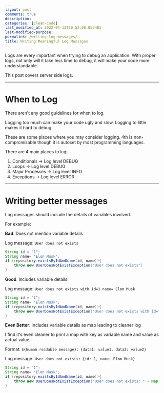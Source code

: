 ```yaml
---
layout: post
comments: true
description:
categories: [clean-code]
last_modified_at: 2022-04-13T20:52:08.052481
last-modified-purpose:
permalink: /writing-log-messages/
title: Writing Meaningful Log Messages
---
```


Logs are every important when trying to debug an application. With proper logs, not only will it take less time to debug, it will make your code more understandable.

This post covers server side logs.

***

# **When to Log**

There aren't any good guidelines for when to log.

Logging too much can make your code ugly and slow. Logging to little makes it hard to debug.

These are some places where you may consider logging. 4th is non-compromisable though it is autoset by most programming languages.

There are 4 main places to log:
1. Conditionals -> Log level DEBUG
2. Loops -> Log level DEBUG
3. Major Processes -> Log level INFO
4. Exceptions -> Log level ERROR

***

# **Writing better messages**

Log messages should include the details of variables involved.

For example:

**Bad**: Does not mention variable details

Log message: `User does not exists`

```java
String id = "1";
String name= "Elon Musk";
if (repository.existsByIdAndName(id, name)){
    throw new UserDoesNotExistException("User does not exists")
}
```

**Good**: Includes variable details

Log message: `User does not exists with id=1 name= Elon Musk`

```java
String id = "1";
String name= "Elon Musk";
if (repository.existsByIdAndName(id, name)){
    throw new UserDoesNotExistException("User does not exists with id="+id + " name= "+ name);
}
```

**Even Better**: Includes variable details as map leading to cleaner log

I find it's even cleaner to print a map with key as variable name and value as actual value;

Format: `${human readable message}: {data1: value1, data2: value2}`

Log message: `User does not exists: {id: 1, name: Elon Musk}`

```java
String id = "1";
String name= "Elon Musk";
if (repository.existsByIdAndName(id, name)){
    throw new UserDoesNotExistException("User does not exists: " + Map.of("id", id, "name", name));
}
```